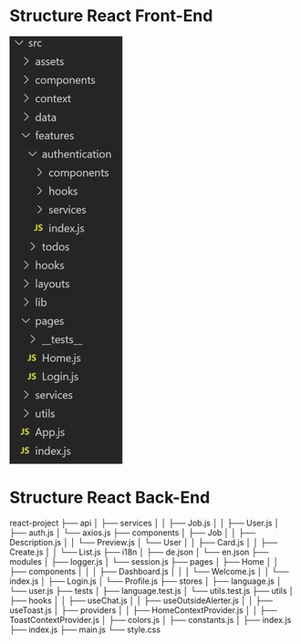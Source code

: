 # Structure React Front-End
![Structure](Structureadvanced.png)

# Structure React Back-End

react-project
├── api
│   ├── services
│   │   ├── Job.js
│   │   ├── User.js
│   ├── auth.js
│   └── axios.js
├── components
│   ├── Job
│   │   ├── Description.js
│   │   └── Preview.js
│   └── User
│   │   ├── Card.js
│   │   ├── Create.js
│   │   └── List.js
├── i18n
│   ├── de.json
│   └── en.json
├── modules
│   ├── logger.js
│   └── session.js
├── pages
│   ├── Home
│   │   ├── components
│   │   │   ├── Dashboard.js
│   │   │   └── Welcome.js
│   │   └── index.js
│   ├── Login.js
│   └── Profile.js
├── stores
│   ├── language.js
│   └── user.js
├── tests
│   ├── language.test.js
│   └── utils.test.js
├── utils
│   ├── hooks
│   │   ├── useChat.js
│   │   ├── useOutsideAlerter.js
│   │   ├── useToast.js
│   ├── providers
│   │   ├── HomeContextProvider.js
│   │   ├── ToastContextProvider.js
│   ├── colors.js
│   ├── constants.js
│   ├── index.js
├── index.js
├── main.js
└── style.css